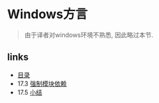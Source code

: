 # Windows方言

>由于译者对windows环境不熟悉, 因此略过本节.


## links
   * [目录](</book/preface.md>)
   * 17.3 [强制模块依赖](</book/chapt17/17.3.md>)
   * 17.5 [小结](</book/chapt17/17.5.md>)
